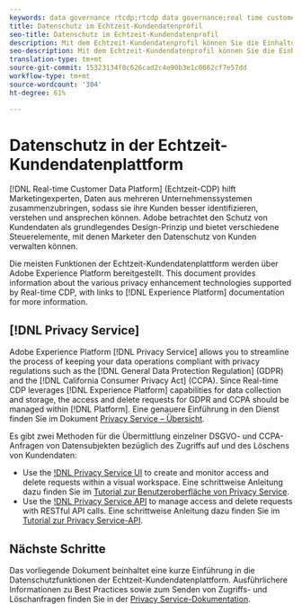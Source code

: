 ```yaml
---
keywords: data governance rtcdp;rtcdp data governance;real time customer data profile data governance;privacy rtcdp;rtcdp privacy
title: Datenschutz im Echtzeit-Kundendatenprofil
seo-title: Datenschutz im Echtzeit-Kundendatenprofil
description: Mit dem Echtzeit-Kundendatenprofil können Sie die Einhaltung von Datenschutzbestimmungen bei Ihren Datenvorgängen optimieren.
seo-description: Mit dem Echtzeit-Kundendatenprofil können Sie die Einhaltung von Datenschutzbestimmungen bei Ihren Datenvorgängen optimieren.
translation-type: tm+mt
source-git-commit: 15323134f0c626cad2c4e90b3e1c0662cf7e57dd
workflow-type: tm+mt
source-wordcount: '304'
ht-degree: 61%

---
```



# Datenschutz in der Echtzeit-Kundendatenplattform

[!DNL Real-time Customer Data Platform] (Echtzeit-CDP) hilft Marketingexperten, Daten aus mehreren Unternehmenssystemen zusammenzubringen, sodass sie ihre Kunden besser identifizieren, verstehen und ansprechen können. Adobe betrachtet den Schutz von Kundendaten als grundlegendes Design-Prinzip und bietet verschiedene Steuerelemente, mit denen Marketer den Datenschutz von Kunden verwalten können.

Die meisten Funktionen der Echtzeit-Kundendatenplattform werden über Adobe Experience Platform bereitgestellt. This document provides information about the various privacy enhancement technologies supported by Real-time CDP, with links to [!DNL Experience Platform] documentation for more information.

## [!DNL Privacy Service]

Adobe Experience Platform [!DNL Privacy Service] allows you to streamline the process of keeping your data operations compliant with privacy regulations such as the [!DNL General Data Protection Regulation] (GDPR) and the [!DNL California Consumer Privacy Act] (CCPA). Since Real-time CDP leverages [!DNL Experience Platform] capabilities for data collection and storage, the access and delete requests for GDPR and CCPA should be managed within [!DNL Platform]. Eine genauere Einführung in den Dienst finden Sie im Dokument [Privacy Service – Übersicht](../../privacy-service/home.md).

Es gibt zwei Methoden für die Übermittlung einzelner DSGVO- und CCPA-Anfragen von Datensubjekten bezüglich des Zugriffs auf und des Löschens von Kundendaten:

* Use the [!DNL Privacy Service UI](https://gdprui.cloud.adobe.io/) to create and monitor access and delete requests within a visual workspace. Eine schrittweise Anleitung dazu finden Sie im [Tutorial zur Benutzeroberfläche von Privacy Service](../../privacy-service/ui/overview.md).
* Use the [!DNL Privacy Service API](https://www.adobe.io/apis/experienceplatform/home/api-reference.html#!acpdr/swagger-specs/privacy-service.yaml) to manage access and delete requests with RESTful API calls. Eine schrittweise Anleitung dazu finden Sie im [Tutorial zur Privacy Service-API](../../privacy-service/api/getting-started.md).

<!-- (Capability will not be available for November GA) 
## Opt-out capabilities

Real-time CDP provides two types of consumer opt-out capabilities:

1. **General opt-out**: (Waiting on info)
1. **Segment-level opt-out of sale**: Opt-out of sale requests are captured using the Profile Privacy mixin (see the section on "Handling opt-out requests" in the [Real-time Customer Profile overview](../../profile/home.md) for more information). Using this, you can exclude users who have opted out from a segment using boolean logic ("AND NOT") in the segment predicate.
-->

## Nächste Schritte

Das vorliegende Dokument beinhaltet eine kurze Einführung in die Datenschutzfunktionen der Echtzeit-Kundendatenplattform. Ausführlichere Informationen zu Best Practices sowie zum Senden von Zugriffs- und Löschanfragen finden Sie in der [Privacy Service-Dokumentation](../../privacy-service/home.md).